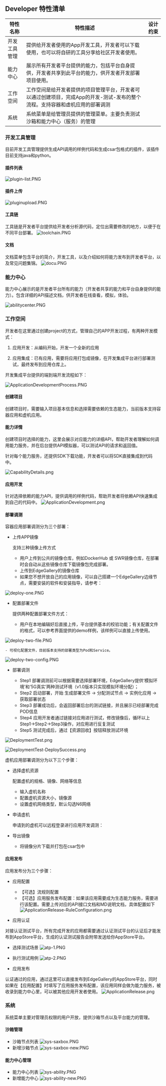 Developer 特性清单
----

|**特性名称**|**特性描述**|**设计约束**|
|---|---|---|
|开发工具管理|提供给开发者使用的App开发工具，开发者可以下载使用，也可以将自研的工具分享给社区开发者使用。||
|能力中心|展示所有开发者平台提供的能力，包括平台自身提供，开发者共享到此平台的能力，供开发者开发部署项目使用。||
|工作空间|工作空间是给开发者提供的项目管理平台，开发者可以通过创建项目，完成App的开发-测试-发布的整个流程。支持容器和虚机应用的部署调测||
|系统|系统菜单是给管理员提供的管理菜单。主要负责测试沙箱和能力中心（服务）的管理||


### 开发工具管理
目前开发工具管理提供生成API调用的样例代码和生成csar包格式的插件，该插件目前支持java和python。

#### 插件列表

![](/uploads/images/2021/developer/plugin-list.PNG "plugin-list.PNG")


#### 插件上传

![](/uploads/images/2021/developer/pluginupload.PNG "pluginupload.PNG")


#### 工具链
工具链是开发者平台提供给开发者分析源代码，定位出需要修改的地方，以便于在不同平台部署。
![](/uploads/images/2021/developer/toolchain.PNG "toolchain.PNG")


#### 文档
文档菜单包含平台的简介，开发工具，以及介绍如何将能力发布到开发者平台，以及常见问题集锦。
![](/uploads/images/2021/developer/docu.PNG "docu.PNG")

### 能力中心
能力中心展示的是开发者平台所有的能力（开发者共享的能力和平台自身提供的能力）。包含详细的API描述文档，供开发者在线查看，模拟，体验。

![](/uploads/images/2021/developer/abilitycenter.PNG "abilitycenter.PNG")


### 工作空间

开发者在这里通过创建project的方式，管理自己的APP开发过程，有两种开发模式：

1.  应用开发：从编码开始，开发一个全新的应用
    
2.  应用集成：已有应用，需要将应用打包成镜像，在开发集成平台进行部署测试，最终发布到应用仓库上。

开发集成平台提供的端到端开发流程如下：

![](/uploads/images/2020/v1.0/ApplicationDevelopmentProcess.PNG "ApplicationDevelopmentProcess.PNG")

#### 创建项目
创建项目时，需要输入项目基本信息和选择需要依赖的生态能力，当前版本支持容器应用和虚机应用。


#### 能力详情
创建项目时选择的能力，这里会展示对应能力的详细API，帮助开发者理解如何调用能力服务，并在后台提供API模拟器，可以测试API的请求和返回值。

针对每个能力服务，还提供SDK下载功能，开发者可以将SDK直接集成到代码中。

![](/uploads/images/2020/v1.0/CapabilityDetails.png "CapabilityDetails.png")


#### 应用开发
针对选择依赖的能力API，提供调用的样例代码，帮助开发者将依赖API快速集成到自己的代码中。
![](/uploads/images/2020/v1.0/ApplicationDevelopment.png "ApplicationDevelopment.png")

#### 部署调测
容器应用部署调测分为三个部署：
- 上传APP镜像
    
    支持三种镜像上传方式
    - 用户上传到公共的镜像仓库，例如DockerHub 或 SWR镜像仓库，在部署时会自动从这些镜像仓库下载镜像包完成部署。
    - 上传到EdgeGallery的镜像仓库
    - 如果您不想开放自己的应用镜像，可以自己搭建一个EdgeGallery边缘节点，需要安装的软件和安装指导，请参考：

![](/uploads/images/2021/developer/deploy-one.PNG "deploy-one.PNG")

- 配置部署文件

    提供两种配置部署文件方式：
    - 用户在本地编辑好后直接上传，平台提供基本的校验功能；有关配置文件的格式，可以参考界面提供的demo样例，该样例可以直接上传使用。
    
![](/uploads/images/2021/developer/deploy-two-file.PNG "deploy-two-file.PNG")

    - 可视化配置文件，目前版本支持的部署类型为Pod和Service。
![](/uploads/images/2021/developer/deploy-two-config.PNG "deploy-two-config.PNG")
    

- 部署调测

    - Step1 部署调测前可以根据需要选择部署环境，EdgeGallery提供‘模拟环境’和‘5G真实’两种测试环境（v1.0版本只实现模拟环境分配）；
    - Step2 启动部署，开始 生成部署文件 -> 分配测试节点 -> 实例化应用 -> 获取部署状态
    - Step3 部署成功后，会返回部署后台的测试链接，并且展示已经部署完成POD信息
    - Step4 应用开发者通过链接对应用进行测试，修改镜像后，循环以上Step1->Step2->Step3操作，对应用进行反复测试
    - Step5 测试完成后，通过【资源回收】按钮释放测试环境

![](/uploads/images/2020/v1.0/DeploymentTest.png "DeploymentTest.png")

![](/uploads/images/2020/v1.0/DeploymentTest-DeploySuccess.png "DeploymentTest-DeploySuccess.png")

虚机应用部署调测分为以下三个步骤：
- 选择虚机资源
    
    配置虚机的规格、镜像、网络等信息
    - 输入虚机名称
    - 配置虚机资源大小，镜像源
    - 设置虚机网络类型，默认勾选N6网络

- 申请虚机

    申请到的虚机可以远程登录进行应用开发调测：

- 导出镜像

    - 将镜像分片下载并打包在csar包中

#### 应用发布
应用发布分为三个步骤：
- 应用配置
    - 【可选】流规则配置
    - 【可选】应用服务发布配置：如果该应用需要成为生态能力服务，需要进行该配置。需要上传对应的API接口文档和MD说明文档，具体配置如下
![](/uploads/images/2020/v1.0/ApplicationRelease-RuleConfiguration.png "ApplicationRelease-RuleConfiguration.png")

- 应用认证

对接认证测试平台，所有完成开发的应用都需要通过认证测试平台的认证后才能发布到AppStore平台，生成的认证测试报告会附带发送给你AppStore平台。
- 选择测试场景
![](/uploads/images/2021/developer/atp-1.PNG "atp-1.PNG")
- 执行测试用例
![](/uploads/images/2021/developer/atp-2.PNG "atp-2.PNG")

- 应用发布

认证通过的应用，通过这里可以直接发布到EdgeGallery的AppStore平台，同时如果在【应用配置】时填写了应用服务发布配置，该应用同样会做为能力服务，被收录到能力中心里，可以被其他应用开发者使用。
![](/uploads/images/2020/v1.0/ApplicationRelease.png "ApplicationRelease.png")


### 系统
系统菜单主要对管理员权限的用户开放，提供沙箱节点以及平台能力的管理。

#### 沙箱管理
- 沙箱节点列表
![](/uploads/images/2021/developer/sys-saxbox.PNG "sys-saxbox.PNG")
- 新增沙箱节点
![](/uploads/images/2021/developer/sys-saxbox-new.PNG "sys-saxbox-new.PNG")

#### 能力中心管理
- 能力中心列表
![](/uploads/images/2021/developer/sys-ability.PNG "sys-ability.PNG")
- 新增能力中心
![](/uploads/images/2021/developer/sys-ability-new.PNG "sys-ability-new.PNG")